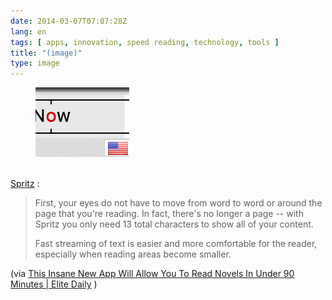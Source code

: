 ```yaml
---
date: 2014-03-07T07:07:28Z
lang: en
tags: [ apps, innovation, speed reading, technology, tools ]
title: "(image)"
type: image
---
```


<figure>
<a
href="https://hugo.ferreira.cc/spritz-first-your-eyes-do-not-have-to-move/attachment/170/"
rel="attachment"><img
src="tumblr_n22ts42z9D1qz82meo1_400-150x111.gif"
width="150" height="111" /></a></figure>

\
[Spritz](http://www.spritzinc.com/) :

> First, your eyes do not have to move from word to word or around the
> page that you're reading. In fact, there's no longer a page -- with
> Spritz you only need 13 total characters to show all of your content.
>
> Fast streaming of text is easier and more comfortable for the reader,
> especially when reading areas become smaller.

(via [This Insane New App Will Allow You To Read Novels In Under 90
Minutes  |  Elite
Daily](http://elitedaily.com/news/technology/this-insane-new-app-will-allow-you-to-read-novels-in-under-90-minutes/)
)


